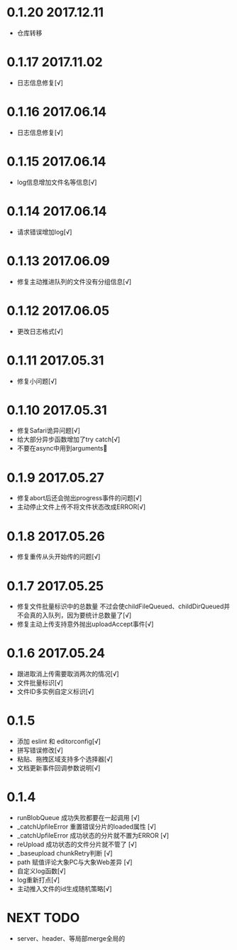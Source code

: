 # 0.1.20 2017.12.11
- 仓库转移

# 0.1.17 2017.11.02
- 日志信息修复[√]

# 0.1.16 2017.06.14
- 日志信息修复[√]

# 0.1.15 2017.06.14
- log信息增加文件名等信息[√]

# 0.1.14 2017.06.14
- 请求错误增加log[√]

# 0.1.13 2017.06.09
- 修复主动推进队列的文件没有分组信息[√]

# 0.1.12 2017.06.05
- 更改日志格式[√]

# 0.1.11 2017.05.31 
- 修复小问题[√]

# 0.1.10 2017.05.31
- 修复Safari诡异问题[√]
- 给大部分异步函数增加了try catch[√]
- 不要在async中用到arguments🤣

# 0.1.9 2017.05.27
- 修复abort后还会抛出progress事件的问题[√]
- 主动停止文件上传不将文件状态改成ERROR[√]

# 0.1.8 2017.05.26
- 修复重传从头开始传的问题[√]

# 0.1.7 2017.05.25
- 修复文件批量标识中的总数量 不过会使childFileQueued、childDirQueued并不会真的入队列，因为要统计总数量了[√]
- 修复主动上传支持意外抛出uploadAccept事件[√]

# 0.1.6 2017.05.24
- 跟进取消上传需要取消两次的情况[√]
- 文件批量标识[√]
- 文件ID多实例自定义标识[√]

# 0.1.5
- 添加 eslint 和 editorconfig[√]
- 拼写错误修改[√]
- 粘贴、拖拽区域支持多个选择器[√]
- 文档更新事件回调参数说明[√]

# 0.1.4
- runBlobQueue 成功失败都要在一起调用 [√]
- _catchUpfileError 重置错误分片的loaded属性 [√]
- _catchUpfileError 成功状态的分片就不置为ERROR [√]
- reUpload 成功状态的文件分片就不管了 [√]
- _baseupload chunkRetry判断 [√]
- path 赋值评论大象PC与大象Web差异 [√]
- 自定义log函数[√]
- log重新打点[√]
- 主动推入文件的id生成随机策略[√]

# NEXT TODO
- server、header、等局部merge全局的